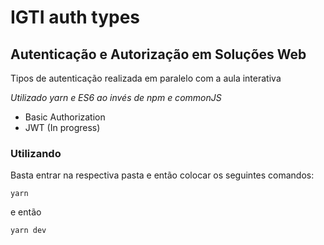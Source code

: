 # IGTI auth types
## Autenticação e Autorização em Soluções Web
Tipos de autenticação realizada em paralelo com a aula interativa

*Utilizado yarn e ES6 ao invés de npm e commonJS*

- Basic Authorization
- JWT (In progress)


### Utilizando

Basta entrar na respectiva pasta e então colocar os seguintes comandos:

```
yarn
```

e então

```
yarn dev
```